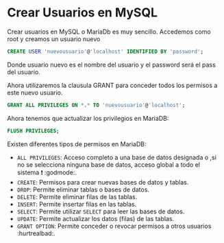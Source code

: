 # Crear Usuarios en MySQL

Crear usuarios en MySQL o MariaDb es muy sencillo. Accedemos como root y creamos un usuario nuevo

```sql
CREATE USER 'nuevousuario'@'localhost' IDENTIFIED BY 'password';
```
  
Donde usuario nuevo es el nombre del usuario y el password será el pass del usuario.
    
Ahora utilizaremos la clausula GRANT para conceder todos los permisos a este nuevo usuario.
    
```sql
GRANT ALL PRIVILEGES ON *.* TO 'nuevousuario'@'localhost';
```
    
Ahora tenemos que actualizar los privilegios en MariaDB:

```sql
FLUSH PRIVILEGES;
```

Existen diferentes tipos de permisos en MariaDB:

- `ALL PRIVILEGES`: Acceso completo a una base de datos designada o ,si no se selecciona ninguna base de datos,  acceso global a todo el sistema ❗ 	:godmode:.
- `CREATE`: Permisos para crear nuevas bases de datos y tablas.
- `DROP`: Permite eliminar tablas o bases de datos.
- `DELETE`: Permite eliminar filas de las tablas.
- `INSERT`: Permite insertar filas en las tablas.
- `SELECT`: Permite utilizar `SELECT` para leer las bases de datos.
- `UPDATE`: Permite actualizar los datos (filas) de las tablas.
- `GRANT OPTION`: Permite conceder o revocar permisos a otros usuarios :hurtrealbad:.
